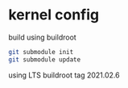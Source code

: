 # kernel config

build using buildroot

```sh
git submodule init
git submodule update
```

using LTS buildroot tag 2021.02.6
